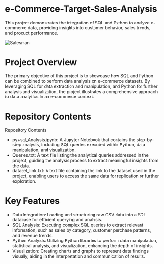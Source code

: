 # e-Commerce-Target-Sales-Analysis

This project demonstrates the integration of SQL and Python to analyze e-commerce data, providing insights into customer behavior, sales trends, and product performance.

![Salesman](https://github.com/user-attachments/assets/73ade3f2-113d-404d-b46e-6ba5d9fafc2a)


# Project Overview

The primary objective of this project is to showcase how SQL and Python can be combined to perform data analysis on e-commerce datasets. By leveraging SQL for data extraction and manipulation, and Python for further analysis and visualization, the project illustrates a comprehensive approach to data analytics in an e-commerce context.

# Repository Contents

Repository Contents

* py+sql_Analysis.ipynb: A Jupyter Notebook that contains the step-by-step analysis, including SQL queries executed within Python, data manipulation, and visualization.
* Queries.txt: A text file listing the analytical queries addressed in the project, guiding the analysis process to extract meaningful insights from the data.
* dataset_link.txt: A text file containing the link to the dataset used in the project, enabling users to access the same data for replication or further exploration.

# Key Features

* Data Integration: Loading and structuring raw CSV data into a SQL database for efficient querying and analysis.
* SQL Analysis: Executing complex SQL queries to extract relevant information, such as sales by category, customer purchase patterns, and revenue trends.
* Python Analysis: Utilizing Python libraries to perform data manipulation, statistical analysis, and visualization, enhancing the depth of insights.
* Visualization: Creating charts and graphs to represent data findings visually, aiding in the interpretation and communication of results.
